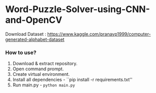 # Word-Puzzle-Solver-using-CNN-and-OpenCV

Download Dataset : https://www.kaggle.com/pranavp1999/computer-generated-alphabet-dataset

### How to use?
1) Download & extract repository.
2) Open command prompt.
3) Create virtual environment.
4) Install all dependencies - ``pip install -r requirements.txt''
5) Run main.py - ``python main.py``
